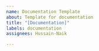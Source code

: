 ```yaml
---
name: Documentation Template
about: Template for documentation
title: "[Documentation]"
labels: documentation
assignees: Hussain-Naik

---
```



